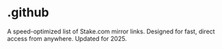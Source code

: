 # .github
A speed-optimized list of Stake.com mirror links. Designed for fast, direct access from anywhere. Updated for 2025.
